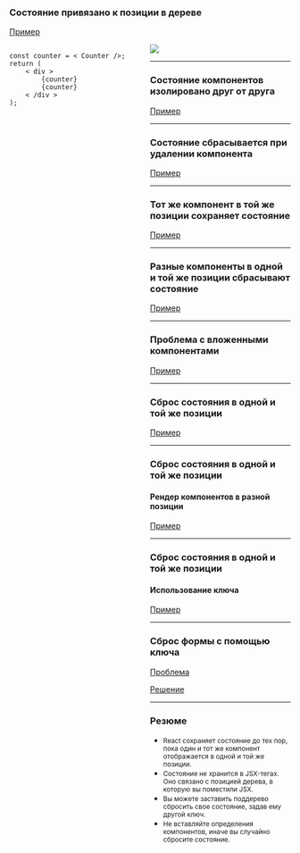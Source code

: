 
### Состояние привязано к позиции в дереве

[Пример](ex1)

<div style="display: flex;">
    <div style="flex: 2;">
    <pre><code>const counter = < Counter />;
return (
    < div >
        {counter}
        {counter}
    < /div >
);
    </code></pre>
    </div>
    <div style="flex: 2;">
    <img src="preserving_state_tree.webp"/>
    <div>
<div>

---

### Состояние компонентов изолировано друг от друга

[Пример](ex2)

---

### Состояние сбрасывается при удалении компонента

[Пример](ex3)

---

### Тот же компонент в той же позиции сохраняет состояние

[Пример](ex4)

---

### Разные компоненты в одной и той же позиции сбрасывают состояние

[Пример](ex5)

---

### Проблема с вложенными компонентами


[Пример](ex6)

---

### Сброс состояния в одной и той же позиции

[Пример](ex7)

---

### Сброс состояния в одной и той же позиции

#### Рендер компонентов в разной позиции

[Пример](ex8)

---

### Сброс состояния в одной и той же позиции

#### Использование ключа

[Пример](ex9)

---

### Сброс формы с помощью ключа

[Проблема](ex10)

[Решение](ex11)

---

### Резюме

- <small>React сохраняет состояние до тех пор, пока один и тот же компонент отображается в одной и той же позиции.</small>
- <small>Состояние не хранится в JSX-тегах. Оно связано с позицией дерева, в которую вы поместили JSX.</small>
- <small>Вы можете заставить поддерево сбросить свое состояние, задав ему другой ключ.</small>
- <small>Не вставляйте определения компонентов, иначе вы случайно сбросите состояние.</small>
